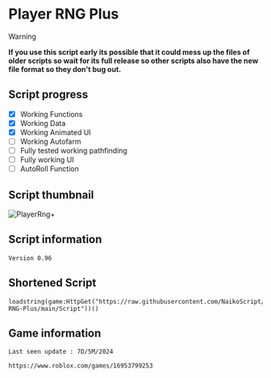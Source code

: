 # Player RNG Plus
> [!WARNING]
> **If you use this script early its possible that it could mess up the files of older scripts so wait for its full release so other scripts also have the new file format so they don't bug out.**
## Script progress
- [x] Working Functions
- [x] Working Data
- [x] Working Animated UI
- [ ] Working Autofarm
- [ ] Fully tested working pathfinding
- [ ] Fully working UI
- [ ] AutoRoll Function
## Script thumbnail
![PlayerRng+](https://github.com/NaikoScript/Player-RNG-Plus/assets/107273752/9a29f334-47b7-4e11-bdf3-da7209eb2fd5)
## Script information
`Version 0.96`
## Shortened Script
```
loadstring(game:HttpGet("https://raw.githubusercontent.com/NaikoScript/Player-RNG-Plus/main/Script"))()
```
## Game information
`Last seen update : 7D/5M/2024`
```
https://www.roblox.com/games/16953799253
```
